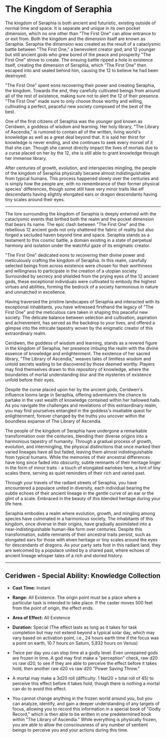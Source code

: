 # The Kingdom of Seraphia


The kingdom of Seraphia is both ancient and futuristic, existing outside of normal time and space. It is separate and unique in its own pocket dimension, which no one other than "The First One" can allow entrance to or exit from. Both the kingdom and the dimension itself are known as Seraphia. Seraphia the dimension was created as the result of a cataclysmic battle between "The First One," a benevolent creator god, and 12 younger but still ancient gods who grew bored of the peace and prosperity "The First One" strove to create. The ensuing battle ripped a hole in existence itself, creating the dimension of Seraphia, which "The First One" then escaped into and sealed behind him, causing the 12 to believe he had been destroyed.

"The First One" spent eons recovering their power and creating Seraphia, the kingdom. Towards the end, they carefully cultivated beings from around all of the rest of existence, making sure not to alert the 12 of their presence. "The First One" made sure to only choose those worthy and willing, cultivating a perfect, peaceful new society composed of the best of the best.

One of the first citizens of Seraphia was the younger god known as Ceridwen, a goddess of wisdom and learning. Her holy library, "The Library of Ascendia," is rumored to contain all of the written, living world's knowledge as well as a great deal beyond that. It is said her thirst for knowledge is never ending, and she continues to seek every morsel of it that she can. Though she cannot directly impact the lives of mortals due to a curse placed on her by the 12, she is still able to grant knowledge through her immense library.

After centuries of growth, evolution, and interspecies mingling, the people of the kingdom of Seraphia physically became almost indistinguishable from typical humans. This process happened slowly over the centuries and is simply how the people are, with no remembrance of their former physical species' differences, though some still have very minor traits like elf descendants having slightly elongated ears or dragon descendants having tiny scales around their eyes.

---


The lore surrounding the kingdom of Seraphia is deeply entwined with the cataclysmic events that birthed both the realm and the pocket dimension that bears its name. The epic clash between "The First One" and the rebellious 12 ancient gods not only shattered the fabric of reality but also forged a secluded haven beyond time and space. Seraphia stands as a testament to this cosmic battle, a domain existing in a state of perpetual harmony and isolation under the watchful gaze of its enigmatic creator.

"The First One" dedicated eons to recovering their divine power and meticulously crafting the kingdom of Seraphia. In this realm, carefully selected beings from across existence were chosen for their worthiness and willingness to participate in the creation of a utopian society. Surrounded by secrecy and shielded from the prying eyes of the 12 ancient gods, these exceptional individuals were cultivated to embody the highest virtues and abilities, forming the bedrock of a society harmonious in nature and unmatched in excellence.

Having traversed the pristine landscapes of Seraphia and interacted with its exceptional inhabitants, you have witnessed firsthand the legacy of "The First One" and the meticulous care taken in shaping this peaceful new society. The delicate balance between selection and cultivation, aspiration and achievement, has served as the backdrop to your lives, and offered a glimpse into the intricate tapestry woven by the enigmatic creator of this extraordinary realm.


Ceridwen, the goddess of wisdom and learning, stands as a revered figure in the kingdom of Seraphia, her presence imbuing the realm with the divine essence of knowledge and enlightenment. The existence of her sacred library, "The Library of Ascendia," weaves tales of limitless wisdom and untold secrets waiting to be discovered by those deemed worthy. Players may find themselves drawn to this repository of knowledge, where the boundaries of mortal understanding blur and the mysteries of existence unfold before their eyes.


Despite the curse placed upon her by the ancient gods, Ceridwen's influence looms large in Seraphia, offering adventurers the chance to partake in the vast wealth of knowledge contained within her hallowed halls. As you navigate the challenges and revelations of this extraordinary realm, you may find yourselves entangled in the goddess's insatiable quest for enlightenment, forever changed by the truths you uncover within the boundless expanse of The Library of Ascendia.

The people of the kingdom of Seraphia have undergone a remarkable transformation over the centuries, blending their diverse origins into a harmonious tapestry of humanity. Through a gradual process of growth, evolution, and intermingling, the physical distinctions that once marked their varied lineages have all but faded, leaving them almost indistinguishable from typical humans. While the memories of their ancestral differences have long since faded into obscurity, subtle remnants of their heritage linger in the form of minor traits - a touch of elongated earlobes here, a hint of tiny scales there, serving as quiet reminders of their rich and varied past.


Through your travels of the radiant streets of Seraphia, you have encountered a populace united in diversity, each individual bearing the subtle echoes of their ancient lineage in the gentle curve of an ear or the glint of a scale. Embraced in the beauty of this blended heritage during your life here.

Seraphia embodies a realm where evolution, growth, and mingling among species have culminated in a harmonious society. The inhabitants of this kingdom, once diverse in their origins, have gradually assimilated into a near-indistinguishable human-like form over centuries. Despite this transformation, subtle remnants of their ancestral traits persist, such as elongated ears for those with elven heritage or tiny scales around the eyes for descendants of dragons. As your party sets foot in this radiant land, they are welcomed by a populace united by a shared past, where echoes of ancient lineage whisper tales of a rich and storied history.

---

## Ceridwen - Special Ability: Knowledge Collection

- **Cast Time:** Instant
- **Range:** All Existence. The origin point must be a place where a particular task is intended to take place. If the caster moves 500 feet from the point of origin, the effect ends.
- **Area of Effect:** All Existence
- **Duration:** Special (The effect lasts as long as it takes for task completion but may not extend beyond a typical solar day, which may vary based on activation point, i.e., 24 hours earth time if the focus was a point on earth, 10.7 hours on Saturn, 5,832 hours on Venus)

- Twice per day you can stop time at a godly level. Even unrepaired gods are frozen in time. A god may first make a "perception" check, raw d20 vs raw d20, to see if they are able to perceive the effect before it takes hold, then another raw d20 vs raw d20 "Power Saving Throw."

- A mortal may make a 3d20 roll (difficulty: 1 Nat20 + total roll of 45) to perceive this effect before it takes hold, though there is nothing a mortal can do to avoid this effect.

- You cannot change anything in the frozen world around you, but you can analyze, identify, and gain a deeper understanding of any targets of focus, allowing you to record this information in a special book of "Godly Record," which is then able to be written in one predetermined book within "The Library of Ascendia." While everything is physically frozen, you are able to allow the consciousness of any number of sentient beings to perceive you and your actions during this time.
